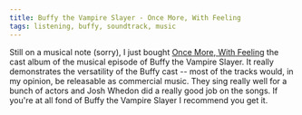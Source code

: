 ```yaml
---
title: Buffy the Vampire Slayer - Once More, With Feeling
tags: listening, buffy, soundtrack, music
---
```


Still on a musical note (sorry), I just bought <a class="title" href="http://phobos.apple.com/WebObjects/MZStore.woa/wa/viewAlbum?id=14768805">Once More, With Feeling</a> the cast album of the musical episode of <span class="title">Buffy the Vampire Slayer</span>. It really demonstrates the versatility of the Buffy cast -- most of the tracks would, in my opinion, be releasable as commercial music. They sing really well for a bunch of actors and Josh Whedon did a really good job on the songs. If you're at all fond of <span class="title">Buffy the Vampire Slayer</span> I recommend you get it.
